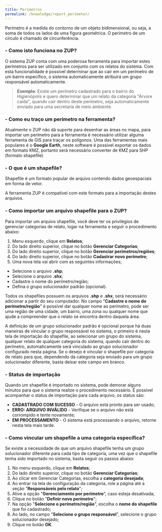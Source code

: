 ```yaml
---
title: Perímetros
permalink: /knowledge/report_perimeter/
---
```


Perímetro é a medida do contorno de um objeto bidimensional, ou seja, a soma de todos os lados de uma figura geométrica. O perímetro de um círculo é chamado de circunferência.

### - Como isto funciona no ZUP?

O sistema ZUP conta com uma poderosa ferramenta para importar estes perímetros para ser utilizado em conjunto com os relatos do sistema. Com esta funcionalidade é possível determinar que ao cair em um perímetro de um bairro específico, o sistema automaticamente atribuirá um grupo responsável automaticamente.

> **Exemplo**: Existe um perímetro cadastrado para o bairro do Higienópolis e quero determinar que um relato da categoria "Árvore caída", quando cair dentro deste perímetro, seja automaticamente enviado para uma secretaria de meio ambiente.

### - Como eu traço um perímetro na ferramenta?

Atualmente o ZUP não dá suporte para desenhar as áreas no mapa, para importar um perímetro para a ferramenta é necessário utilizar alguma ferramenta de GIS para traçar os polígonos. Uma das ferramentas mais populares é o **Google Earth**, neste software é possível exportar os dados em formato KMZ, portanto será necessário converter de KMZ para SHP (formato shapefile)

### - O que é um shapefile?

Shapefile é um formato popular de arquivo contendo dados geoespaciais em forma de vetor.

A ferramenta ZUP é compatível com este formato para a importação destes arquivos.

### - Como importar um arquivo shapefile para o ZUP?

Para importar um arquivo shapefile, você deve ter os privilégios de gerenciar categorias de relato, logar na ferramenta e seguir o procedimento abaixo:

1. Menu esquerdo, clique em **Relatos**;
2. Do lado direito superior, clique no botão **Gerenciar Categorias**;
3. Do lado direito superior, clique no botão **Gerenciar perímetros/regiões**;
4. Do lado direito superior, clique no botão **Cadastrar novo perímetro**;
5. Uma nova tela vai abrir com as seguintes informações;
* Selecione o arquivo **.shp**;
* Selecione o arquivo **.shx**;
* Cadastre o nome do perímetro/região;
* Defina o grupo solucionador padrão (opcional).

Todos os shapefiles possuem os arquivos **.shp** e **.shx**, será necessário adicionar a partir do seu computador. No campo "**Cadastre o nome do perímetro/região**" é possível dar qualquer nome ao perímetro, pode ser uma região de uma cidade, um bairro, uma zona ou qualquer nome que ajude a compreender que o relato se encontra dentro daquela área.

A definição de um grupo solucionador padrão é opcional porque há duas maneiras de vincular o grupo responsável no sistema, o primeiro é nesta tela de importação do shapefile, ao selecionar um grupo do sistema, qualquer relato de qualquer categoria do sistema, quando cair dentro do perímetro, automaticamente será vinculado ao grupo solucionador configurado nesta página. Se o desejo é vincular o shapefile por categoria de relato para que, dependendo da categoria seja enviado para um grupo solucionador diferente, basta deixar este campo em branco.

### - Status de importação

Quando um shapefile é importado no sistema, pode demorar alguns minutos para que o sistema realize o procedimento necessário. É possível acompanhar o status de importação para cada arquivo, os status são:

* **CADASTRADO COM SUCESSO** - O arquivo está pronto para ser usado;
* **ERRO: ARQUIVO INVÁLIDO** - Verifique se o arquivo não está corrompido e tente novamente;
* **EM PROCESSAMENTO** - O sistema está processando o arquivo, retorne nesta tela mais tarde.

### - Como vincular um shapefile a uma categoria específica?

Se existe a necessidade de que um arquivo shapefile tenha um grupo solucionador diferente para cada tipo de categoria, uma vez que o shapefile tenha sido importado no sistema, basta seguir os passos abaixo:

1. No menu esquerdo, clique em **Relatos**;
2. Do lado direito superior, clique no botão **Gerenciar Categorias**;
3. Ao clicar em Gerenciar Categorias, escolha a **categoria desejada**;
4. Ao entrar na tela de configuração da categoria, role a página até a seção "**Responsáveis pelo relato**";
5. Ative a opção "**Gerenciamento por perímetro**", caso esteja desativada;
6. Clique no botão "**Definir novo perímetro**";
7. Na opção "**Selecione o perímetro/região**", escolha o **nome do shapefile** que foi cadastrado;
8. Ao lado, no campo "**Selecione o grupo responsável**", selecione o grupo solucionador desejado;
9. Clique no botão **OK**.

